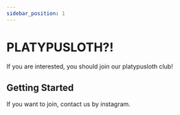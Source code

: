 ```yaml
---
sidebar_position: 1
---
```


# PLATYPUSLOTH?!

If you are interested, you should join our platypusloth club!

## Getting Started

If you want to join, contact us by instagram. 
